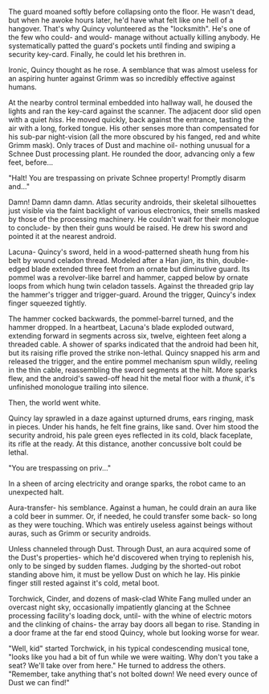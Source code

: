 The guard moaned softly before collapsing onto the floor. He wasn't dead, but
when he awoke hours later, he'd have what felt like one hell of a hangover.
That's why Quincy volunteered as the "locksmith". He's one of the few who
could- and would- manage without actually killing anybody. He systematically
patted the guard's pockets until finding and swiping a security key-card.
Finally, he could let his brethren in.

Ironic, Quincy thought as he rose. A semblance that was almost useless for an
aspiring hunter against Grimm was so incredibly effective against humans.

At the nearby control terminal embedded into hallway wall, he doused the lights and
ran the key-card against the scanner. The adjacent door slid open with a quiet
_hiss_. He moved quickly, back against the entrance, tasting the air with a
long, forked tongue. His other senses more than compensated for his sub-par
night-vision (all the more obscured by his fanged, red and white Grimm mask).
Only traces of Dust and machine oil- nothing unusual for a Schnee Dust
processing plant. He rounded the door, advancing only a few feet, before...

"Halt! You are trespassing on private Schnee property! Promptly disarm and..."

Damn! Damn damn damn. Atlas security androids, their skeletal silhouettes just
visible via the faint backlight of various electronics, their smells masked by
those of the processing machinery. He couldn't wait for their monologue to
conclude- by then their guns would be raised. He drew his sword and pointed it
at the nearest android.

Lacuna- Quincy's sword, held in a wood-patterned sheath hung from his belt by
wound celadon thread. Modeled after a Han _jian_, its thin, double-edged blade
extended three feet from an ornate but diminutive guard. Its pommel was a
revolver-like barrel and hammer, capped below by ornate loops from which hung
twin celadon tassels. Against the threaded grip lay the hammer's trigger and
trigger-guard. Around the trigger, Quincy's index finger squeezed tightly.

The hammer cocked backwards, the pommel-barrel turned, and the hammer dropped.
In a heartbeat, Lacuna's blade exploded outward, extending forward in segments
across six, twelve, eighteen feet along a threaded cable. A shower of sparks
indicated that the android had been hit, but its raising rifle proved the
strike non-lethal. Quincy snapped his arm and released the trigger, and the
entire pommel mechanism spun wildly, reeling in the thin cable, reassembling
the sword segments at the hilt. More sparks flew, and the android's sawed-off
head hit the metal floor with a _thunk_, it's unfinished monologue trailing
into silence.

Then, the world went white.

Quincy lay sprawled in a daze against upturned drums, ears ringing, mask in
pieces. Under his hands, he felt fine grains, like sand. Over him stood the
security android, his pale green eyes reflected in its cold, black faceplate,
its rifle at the ready. At this distance, another concussive bolt could be
lethal.

"You are trespassing on priv..."

In a sheen of arcing electricity and orange sparks, the robot came to an
unexpected halt.

Aura-transfer- his semblance. Against a human, he could drain an aura like a
cold beer in summer. Or, if needed, he could transfer some back- so long as
they were touching. Which was entirely useless against beings without auras,
such as Grimm or security androids.

Unless channeled through Dust. Through Dust, an aura acquired some of the
Dust's properties- which he'd discovered when trying to replenish his, only
to be singed by sudden flames. Judging by the shorted-out robot standing above
him, it must be yellow Dust on which he lay. His pinkie finger still rested
against it's cold, metal boot.

Torchwick, Cinder, and dozens of mask-clad White Fang mulled under an overcast
night sky, occasionally impatiently glancing at the Schnee processing
facility's loading dock, until- with the whine of electric motors and the
clinking of chains- the array bay doors all began to rise. Standing in a
door frame at the far end stood Quincy, whole but looking worse for wear.

"Well, kid" started Torchwick, in his typical condescending musical tone,
"looks like you had a bit of fun while we were waiting. Why don't you take a
seat? We'll take over from here." He turned to address the others. "Remember,
take anything that's not bolted down! We need every ounce of Dust we can find!"
